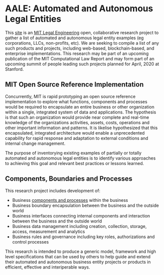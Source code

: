 # AALE: Automated and Autonomous Legal Entities

This [site](https://computationallaw.github.io/AALE/) is an [MIT Legal Engineering](https://legal-engineering.mit.edu) open, collaborative research project to gather a list of automated and autonomous legal entity examples (eg corporations, LLCs, non-profits, etc).  We are seeking to compile a list of any such products and projects, including web-based, blockchain-based, and enterprise implementations. This research may be part of an upcoming publication of the MIT Computational Law Report and may form part of an upcoming summit of people leading such projects planned for April, 2020 at Stanford.  

## MIT Open Source Reference Implementation

Concurrently, MIT is rapid prototyping an open source reference implementation to explore what functions, components and processes would be required to encapsulate an entire business or other organization within a single, integrated system of data and applications. The hypothesis is that such an organization would provide near complete and real-time knowledge of the organizations activities, assets, costs, operations and other important information and patterns.  It is likelise hypothesized that this encapsulated, integrated architecture would enable a unprecedented capability for rapid response and adaptation to external conditions and internal change management. 

The purpose of inventorying existing examples of partially or totally automated and autonomous legal entities is to identify various approaches to achieving this goal and relevant best practices or lessons learned.

## Components, Boundaries and Processes

This research project includes development of:
* Business [components and processes](https://github.com/ComputationalLaw/AALE/tree/master/Components) within the business
* Business boundary encapsulation between the business and the outside world
* Business interfaces connecting internal components and interaction between the business and the outside world
* Business data management including creation, collection, storage, access, measurement and analytics
* Business rules and governance including key roles, authorizations and control processes

This research is intended to produce a generic model, framework and high level specifications that can be used by others to help guide and extend their automated and autonomous business entity projects or products in efficient, effective and interiperable ways. 
